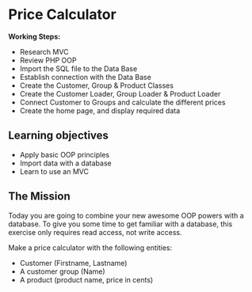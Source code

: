 # Price Calculator

__Working Steps:__
* Research MVC
* Review PHP OOP
* Import the SQL file to the Data Base
* Establish connection with the Data Base
* Create the Customer, Group & Product Classes
* Create the Customer Loader, Group Loader & Product Loader
* Connect Customer to Groups and calculate the different prices
* Create the home page, and display required data

## Learning objectives
- Apply basic OOP principles
- Import data with a database
- Learn to use an MVC

## The Mission
Today you are going to combine your new awesome OOP powers with a database.
To give you some time to get familiar with a database, this exercise only requires read access, not write access.

Make a price calculator with the following entities:
- Customer (Firstname, Lastname)
- A customer group (Name)
- A product (product name, price in cents)
